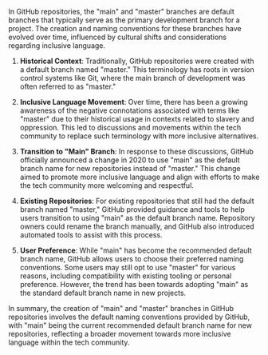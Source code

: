 In GitHub repositories, the "main" and "master" branches are default branches that typically serve as the primary development branch for a project. The creation and naming conventions for these branches have evolved over time, influenced by cultural shifts and considerations regarding inclusive language.

1. **Historical Context**: Traditionally, GitHub repositories were created with a default branch named "master." This terminology has roots in version control systems like Git, where the main branch of development was often referred to as "master."

2. **Inclusive Language Movement**: Over time, there has been a growing awareness of the negative connotations associated with terms like "master" due to their historical usage in contexts related to slavery and oppression. This led to discussions and movements within the tech community to replace such terminology with more inclusive alternatives.

3. **Transition to "Main" Branch**: In response to these discussions, GitHub officially announced a change in 2020 to use "main" as the default branch name for new repositories instead of "master." This change aimed to promote more inclusive language and align with efforts to make the tech community more welcoming and respectful.

4. **Existing Repositories**: For existing repositories that still had the default branch named "master," GitHub provided guidance and tools to help users transition to using "main" as the default branch name. Repository owners could rename the branch manually, and GitHub also introduced automated tools to assist with this process.

5. **User Preference**: While "main" has become the recommended default branch name, GitHub allows users to choose their preferred naming conventions. Some users may still opt to use "master" for various reasons, including compatibility with existing tooling or personal preference. However, the trend has been towards adopting "main" as the standard default branch name in new projects.

In summary, the creation of "main" and "master" branches in GitHub repositories involves the default naming conventions provided by GitHub, with "main" being the current recommended default branch name for new repositories, reflecting a broader movement towards more inclusive language within the tech community.    